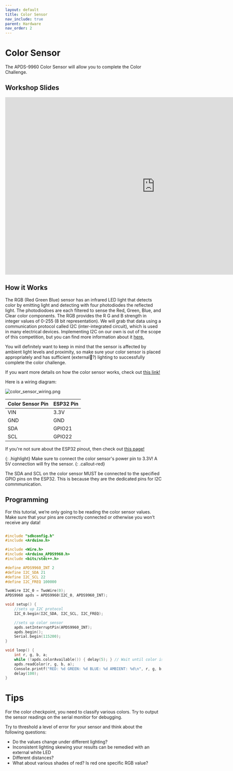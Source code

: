```yaml
---
layout: default
title: Color Sensor
nav_include: true
parent: Hardware
nav_order: 2
---
```


# Color Sensor
The APDS-9960 Color Sensor will allow you to complete the Color Challenge.



## Workshop Slides
<iframe src="https://docs.google.com/presentation/d/1h5p9pCGCKSqfrkFSnQQ6bxtwjZGJe90FrfASYaGZwRY/embed?start=false" 
        frameborder="0" 
        width="960" 
        height="569" 
        allowfullscreen="true" 
        mozallowfullscreen="true" 
        webkitallowfullscreen="true">
</iframe>




## How it Works
The RGB (Red Green Blue) sensor has an infrared LED light that detects color by emitting light and detecting with four photodiodes the reflected light. The photodiodoes are each filtered to sense the Red, Green, Blue, and Clear color components. The RGB provides the R G and B strength in integer values of 0-255 (8 bit representation). We will grab that data using a communication protocol called I2C (inter-integrated circuit), which is used in many electrical devices. Implementing I2C on our own is out of the scope of this competition, but you can find more information about it [here.](https://learn.sparkfun.com/tutorials/i2c/all)

You will definitely want to keep in mind that the sensor is affected by ambient light levels and proximity, so make sure your color sensor is placed appropriately and has sufficient (external🤔?) lighting to successfully complete the color challenge.

If you want more details on how the color sensor works, check out [this link!](https://www.utmel.com/components/everything-you-know-about-tcs34725-color-sensors-faq?id=1986)

Here is a wiring diagram:

<img src="{{ '/_assets/images/color_sensor_wiring.png' | prepend: site.baseurl }}" alt="color_sensor_wiring.png">

|  Color Sensor Pin   | ESP32 Pin          |
|:-------------|:------------------|
| VIN          | 3.3V                      |
| GND        | GND      |
| SDA       |  GPIO21   |
| SCL     |  GPIO22    |

If you're not sure about the ESP32 pinout, then check out [this page!](https://ut-ras.github.io/RobotathonESP32/getting-started/microcontroller-interface)

{: .highlight}
Make sure to connect the color sensor's power pin to 3.3V! A 5V connection will fry the sensor.
{: .callout-red}

The SDA and SCL on the color sensor MUST be connected to the specified GPIO pins on the ESP32. This is because they are the dedicated pins for I2C commmunication.

## Programming
For this tutorial, we’re only going to be reading the color sensor values. Make sure that your pins are correctly connected or otherwise you won’t receive any data!

```cpp

#include "sdkconfig.h"
#include <Arduino.h>

#include <Wire.h>
#include <Arduino_APDS9960.h>
#include <bits/stdc++.h>

#define APDS9960_INT 2
#define I2C_SDA 21
#define I2C_SCL 22
#define I2C_FREQ 100000

TwoWire I2C_0 = TwoWire(0);
APDS9960 apds = APDS9960(I2C_0, APDS9960_INT);

void setup() {
    //sets up I2C protocol
    I2C_0.begin(I2C_SDA, I2C_SCL, I2C_FREQ);

    //sets up color sensor
    apds.setInterruptPin(APDS9960_INT);
    apds.begin();
    Serial.begin(115200);
}

void loop() {
    int r, g, b, a;
    while (!apds.colorAvailable()) { delay(5); } // Wait until color is read from the sensor 
    apds.readColor(r, g, b, a);
    Console.printf("RED: %d GREEN: %d BLUE: %d AMBIENT: %d\n", r, g, b, a);
    delay(100);
}
```

# Tips
For the color checkpoint, you need to classify various colors. Try to output the sensor readings on the serial monitior for debugging.

Try to threshold a level of error for your sensor and think about the following questions:
* Do the values change under different lighting? 
 * Inconsistent lighting skewing your results can be remedied with an external white LED
* Different distances? 
* What about various shades of red? Is red one specific RGB value?

